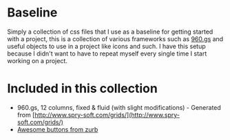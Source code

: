 Baseline
========

Simply a collection of css files that I use as a baseline for getting started with a project, this is a collection of various frameworks such as [960.gs](http://github.com/nathansmith/960-Grid-System) and useful objects to use in a project like icons and such. I have this setup because I didn't want to have to repeat myself every single time I start working on a project.

Included in this collection
===========================

- 960.gs, 12 columns, fixed & fluid (with slight modifications) - Generated from [http://www.spry-soft.com/grids/](http://www.spry-soft.com/grids/)
- [Awesome buttons from zurb](http://www.zurb.com/playground/super-awesome-buttons) 